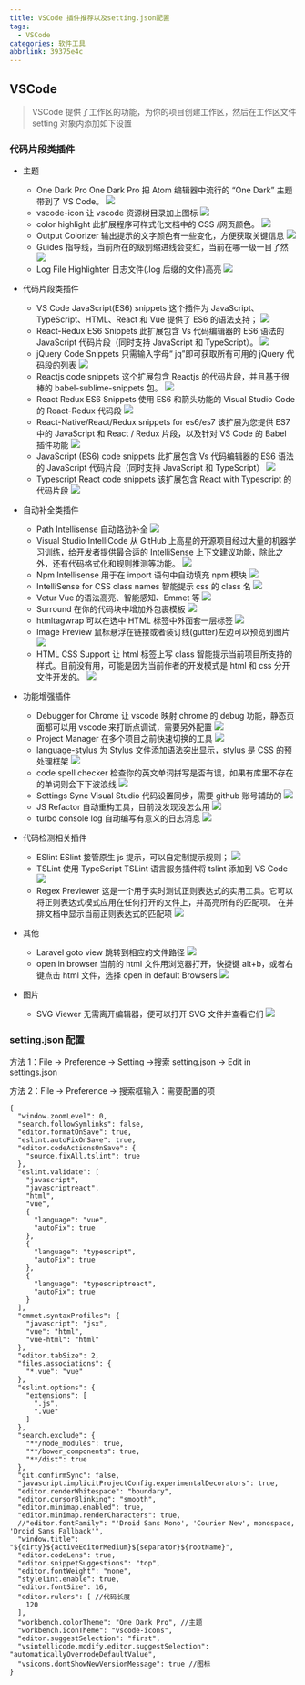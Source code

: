 ```yaml
---
title: VSCode 插件推荐以及setting.json配置
tags:
  - VSCode
categories: 软件工具
abbrlink: 39375e4c
---
```


## VSCode

> VSCode 提供了工作区的功能，为你的项目创建工作区，然后在工作区文件 setting 对象内添加如下设置

### 代码片段类插件

- 主题

  - One Dark Pro
    One Dark Pro 把 Atom 编辑器中流行的 “One Dark” 主题带到了 VS Code。
    ![](http://blog.famuzhe.cn/ruanjiangongju/VSCode/VSCode1.png)
  - vscode-icon
    让 vscode 资源树目录加上图标
    ![](http://blog.famuzhe.cn/ruanjiangongju/VSCode/VSCode2.png)
  - color highlight
    此扩展程序可样式化文档中的 CSS /网页颜色。
    ![](http://blog.famuzhe.cn/ruanjiangongju/VSCode/VSCode3.png)
  - Output Colorizer
    输出提示的文字颜色有一些变化，方便获取关键信息
    ![](http://blog.famuzhe.cn/ruanjiangongju/VSCode/VSCode4.png)
  - Guides
    指导线，当前所在的级别缩进线会变红，当前在哪一级一目了然
    ![](http://blog.famuzhe.cn/ruanjiangongju/VSCode/VSCode5.png)
  - Log File Highlighter
    日志文件(.log 后缀的文件)高亮
    ![](http://blog.famuzhe.cn/ruanjiangongju/VSCode/VSCode6.png)

- 代码片段类插件

  - VS Code JavaScript(ES6) snippets
    这个插件为 JavaScript、TypeScript、HTML、React 和 Vue 提供了 ES6 的语法支持；
    ![](http://blog.famuzhe.cn/ruanjiangongju/VSCode/VSCode7.png)
  - React-Redux ES6 Snippets
    此扩展包含 Vs 代码编辑器的 ES6 语法的 JavaScript 代码片段（同时支持 JavaScript 和 TypeScript）。
    ![](http://blog.famuzhe.cn/ruanjiangongju/VSCode/VSCode8.png)
  - jQuery Code Snippets
    只需输入字母“ jq”即可获取所有可用的 jQuery 代码段的列表
    ![](http://blog.famuzhe.cn/ruanjiangongju/VSCode/VSCode9.png)
  - Reactjs code snippets
    这个扩展包含 Reactjs 的代码片段，并且基于很棒的 babel-sublime-snippets 包。
    ![](http://blog.famuzhe.cn/ruanjiangongju/VSCode/VSCode32.png)
  - React Redux ES6 Snippets
    使用 ES6 和箭头功能的 Visual Studio Code 的 React-Redux 代码段
    ![](http://blog.famuzhe.cn/ruanjiangongju/VSCode/VSCode33.png)
  - React-Native/React/Redux snippets for es6/es7
    该扩展为您提供 ES7 中的 JavaScript 和 React / Redux 片段，以及针对 VS Code 的 Babel 插件功能
    ![](http://blog.famuzhe.cn/ruanjiangongju/VSCode/VSCode34.png)
  - JavaScript (ES6) code snippets
    此扩展包含 Vs 代码编辑器的 ES6 语法的 JavaScript 代码片段（同时支持 JavaScript 和 TypeScript）
    ![](http://blog.famuzhe.cn/ruanjiangongju/VSCode/VSCode35.png)
  - Typescript React code snippets
    该扩展包含 React with Typescript 的代码片段
    ![](http://blog.famuzhe.cn/ruanjiangongju/VSCode/VSCode36.png)

- 自动补全类插件

  - Path Intellisense
    自动路劲补全
    ![](http://blog.famuzhe.cn/ruanjiangongju/VSCode/VSCode10.png)
  - Visual Studio IntelliCode
    从 GitHub 上高星的开源项目经过大量的机器学习训练，给开发者提供最合适的 IntelliSense 上下文建议功能，除此之外，还有代码格式化和规则推测等功能。
    ![](http://blog.famuzhe.cn/ruanjiangongju/VSCode/VSCode11.png)
  - Npm Intellisense
    用于在 import 语句中自动填充 npm 模块
    ![](http://blog.famuzhe.cn/ruanjiangongju/VSCode/VSCode12.png)
  - IntelliSense for CSS class names
    智能提示 css 的 class 名
    ![](http://blog.famuzhe.cn/ruanjiangongju/VSCode/VSCode13.png)
  - Vetur
    Vue 的语法高亮、智能感知、Emmet 等
    ![](http://blog.famuzhe.cn/ruanjiangongju/VSCode/VSCode14.png)
  - Surround
    在你的代码块中增加外包裹模板
    ![](http://blog.famuzhe.cn/ruanjiangongju/VSCode/VSCode15.png)
  - htmltagwrap
    可以在选中 HTML 标签中外面套一层标签
    ![](http://blog.famuzhe.cn/ruanjiangongju/VSCode/VSCode16.png)
  - Image Preview
    鼠标悬浮在链接或者装订线(gutter)左边可以预览到图片
    ![](http://blog.famuzhe.cn/ruanjiangongju/VSCode/VSCode17.png)
  - HTML CSS Support
    让 html 标签上写 class 智能提示当前项目所支持的样式。目前没有用，可能是因为当前作者的开发模式是 html 和 css 分开文件开发的。
    ![](http://blog.famuzhe.cn/ruanjiangongju/VSCode/VSCode18.png)

* 功能增强插件

  - Debugger for Chrome
    让 vscode 映射 chrome 的 debug 功能，静态页面都可以用 vscode 来打断点调试，需要另外配置
    ![](http://blog.famuzhe.cn/ruanjiangongju/VSCode/VSCode19.png)
  - Project Manager
    在多个项目之前快速切换的工具
    ![](http://blog.famuzhe.cn/ruanjiangongju/VSCode/VSCode20.png)
  - language-stylus
    为 Stylus 文件添加语法突出显示，stylus 是 CSS 的预处理框架
    ![](http://blog.famuzhe.cn/ruanjiangongju/VSCode/VSCode21.png)
  - code spell checker
    检查你的英文单词拼写是否有误，如果有库里不存在的单词则会下下波浪线
    ![](http://blog.famuzhe.cn/ruanjiangongju/VSCode/VSCode22.png)
  - Settings Sync
    Visual Studio 代码设置同步，需要 github 账号辅助的
    ![](http://blog.famuzhe.cn/ruanjiangongju/VSCode/VSCode23.png)
  - JS Refactor
    自动重构工具，目前没发现没怎么用
    ![](http://blog.famuzhe.cn/ruanjiangongju/VSCode/VSCode24.png)
  - turbo console log
    自动编写有意义的日志消息
    ![](http://blog.famuzhe.cn/ruanjiangongju/VSCode/VSCode25.png)

* 代码检测相关插件

  - ESlint
    ESlint 接管原生 js 提示，可以自定制提示规则；
    ![](http://blog.famuzhe.cn/ruanjiangongju/VSCode/VSCode26.png)
  - TSLint
    使用 TypeScript TSLint 语言服务插件将 tslint 添加到 VS Code
    ![](http://blog.famuzhe.cn/ruanjiangongju/VSCode/VSCode27.png)
  - Regex Previewer
    这是一个用于实时测试正则表达式的实用工具。它可以将正则表达式模式应用在任何打开的文件上，并高亮所有的匹配项。
    在并排文档中显示当前正则表达式的匹配项
    ![](http://blog.famuzhe.cn/ruanjiangongju/VSCode/VSCode28.png)

* 其他

  - Laravel goto view
    跳转到相应的文件路径
    ![](http://blog.famuzhe.cn/ruanjiangongju/VSCode/VSCode29.png)
  - open in browser
    当前的 html 文件用浏览器打开，快捷键 alt+b，或者右键点击 html 文件，选择 open in default Browsers
    ![](http://blog.famuzhe.cn/ruanjiangongju/VSCode/VSCode30.png)

* 图片

  - SVG Viewer
    无需离开编辑器，便可以打开 SVG 文件并查看它们
    ![](http://blog.famuzhe.cn/ruanjiangongju/VSCode/VSCode31.png)

### setting.json 配置

方法 1：File -> Preference -> Setting ->搜索 setting.json -> Edit in settings.json

方法 2：File -> Preference -> 搜索框输入：需要配置的项

```
{
  "window.zoomLevel": 0,
  "search.followSymlinks": false,
  "editor.formatOnSave": true,
  "eslint.autoFixOnSave": true,
  "editor.codeActionsOnSave": {
    "source.fixAll.tslint": true
  },
  "eslint.validate": [
    "javascript",
    "javascriptreact",
    "html",
    "vue",
    {
      "language": "vue",
      "autoFix": true
    },
    {
      "language": "typescript",
      "autoFix": true
    },
    {
      "language": "typescriptreact",
      "autoFix": true
    }
  ],
  "emmet.syntaxProfiles": {
    "javascript": "jsx",
    "vue": "html",
    "vue-html": "html"
  },
  "editor.tabSize": 2,
  "files.associations": {
    "*.vue": "vue"
  },
  "eslint.options": {
    "extensions": [
      ".js",
      ".vue"
    ]
  },
  "search.exclude": {
    "**/node_modules": true,
    "**/bower_components": true,
    "**/dist": true
  },
  "git.confirmSync": false,
  "javascript.implicitProjectConfig.experimentalDecorators": true,
  "editor.renderWhitespace": "boundary",
  "editor.cursorBlinking": "smooth",
  "editor.minimap.enabled": true,
  "editor.minimap.renderCharacters": true,
  //"editor.fontFamily": "'Droid Sans Mono', 'Courier New', monospace, 'Droid Sans Fallback'",
  "window.title": "${dirty}${activeEditorMedium}${separator}${rootName}",
  "editor.codeLens": true,
  "editor.snippetSuggestions": "top",
  "editor.fontWeight": "none",
  "stylelint.enable": true,
  "editor.fontSize": 16,
  "editor.rulers": [ //代码长度
    120
  ],
  "workbench.colorTheme": "One Dark Pro", //主题
  "workbench.iconTheme": "vscode-icons",
  "editor.suggestSelection": "first",
  "vsintellicode.modify.editor.suggestSelection": "automaticallyOverrodeDefaultValue",
  "vsicons.dontShowNewVersionMessage": true //图标
}
```

